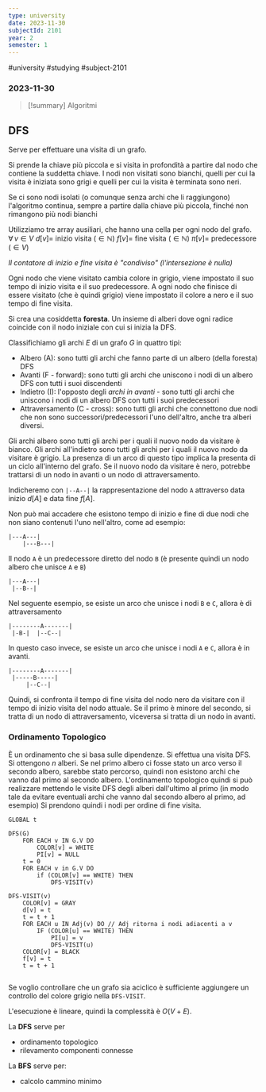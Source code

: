 ```yaml
---
type: university
date: 2023-11-30
subjectId: 2101
year: 2
semester: 1
---
```

#university #studying #subject-2101
### 2023-11-30
> [!summary] Algoritmi

## DFS
Serve per effettuare una visita di un grafo.

Si prende la chiave più piccola e si visita in profondità a partire dal nodo che contiene la suddetta chiave.
I nodi non visitati sono bianchi, quelli per cui la visita è iniziata sono grigi e quelli per cui la visita è terminata sono neri.

Se ci sono nodi isolati (o comunque senza archi che li raggiungono) l'algoritmo continua, sempre a partire dalla chiave più piccola, finché non rimangono più nodi bianchi

Utilizziamo tre array ausiliari, che hanno una cella per ogni nodo del grafo.
$\forall\, v \in V$
	$d[v]=$ inizio visita ($\in \mathbb{N}$)
	$f[v]=$ fine visita ($\in \mathbb{N}$)
	$\pi[v]=$ predecessore ($\in V$)

*Il contatore di inizio e fine visita è "condiviso" (l'intersezione è nulla)*

Ogni nodo che viene visitato cambia colore in grigio, viene impostato il suo tempo di inizio visita e il suo predecessore.
A ogni nodo che finisce di essere visitato (che è quindi grigio) viene impostato il colore a nero e il suo tempo di fine visita.

Si crea una cosiddetta **foresta**. Un insieme di alberi dove ogni radice coincide con il nodo iniziale con cui si inizia la DFS.

Classifichiamo gli archi $E$ di un grafo $G$ in quattro tipi:
- Albero (A): sono tutti gli archi che fanno parte di un albero (della foresta) DFS
- Avanti (F - forward): sono tutti gli archi che uniscono i nodi di un albero DFS con tutti i suoi discendenti
- Indietro (I): l'opposto degli *archi in avanti* - sono tutti gli archi che uniscono i nodi di un albero DFS con tutti i suoi predecessori
- Attraversamento (C - cross): sono tutti gli archi che connettono due nodi che non sono successori/predecessori l'uno dell'altro, anche tra alberi diversi.

Gli archi albero sono tutti gli archi per i quali il nuovo nodo da visitare è bianco.
Gli archi all'indietro sono tutti gli archi per i quali il nuovo nodo da visitare è grigio. La presenza di un arco di questo tipo implica la presenta di un ciclo all'interno del grafo.
Se il nuovo nodo da visitare è nero, potrebbe trattarsi di un nodo in avanti o un nodo di attraversamento.

Indicheremo con `|--A--|` la rappresentazione del nodo `A` attraverso data inizio $d[A]$ e data fine $f[A]$.

Non può mai accadere che esistono tempo di inizio e fine di due nodi che non siano contenuti l'uno nell'altro, come ad esempio:
```
|---A---|
	|---B---|
```

Il nodo `A` è un predecessore diretto del nodo `B` (è presente quindi un nodo albero che unisce `A` e `B`)
```
|---A---|
 |--B--|
```

Nel seguente esempio, se esiste un arco che unisce i nodi `B` e `C`, allora è di attraversamento
```
|--------A-------|
 |-B-|  |--C--|
```

In questo caso invece, se esiste un arco che unisce i nodi `A` e `C`, allora è in avanti.
```
|--------A-------|
 |-----B-----|
     |--C--|
```

Quindi, si confronta il tempo di fine visita del nodo nero da visitare con il tempo di inizio visita del nodo attuale. Se il primo è minore del secondo, si tratta di un nodo di attraversamento, viceversa si tratta di un nodo in avanti.
### Ordinamento Topologico
È un ordinamento che si basa sulle dipendenze.
Si effettua una visita DFS.
Si ottengono $n$ alberi.
Se nel primo albero ci fosse stato un arco verso il secondo albero, sarebbe stato percorso, quindi non esistono archi che vanno dal primo al secondo albero.
L'ordinamento topologico quindi si può realizzare mettendo le visite DFS degli alberi dall'ultimo al primo (in modo tale da evitare eventuali archi che vanno dal secondo albero al primo, ad esempio)
Si prendono quindi i nodi per ordine di fine visita.

```
GLOBAL t

DFS(G)
	FOR EACH v IN G.V DO
		COLOR[v] = WHITE
		PI[v] = NULL
	t = 0
	FOR EACH v in G.V DO
		if (COLOR[v] == WHITE) THEN
			DFS-VISIT(v) 

DFS-VISIT(v)
	COLOR[v] = GRAY
	d[v] = t
	t = t + 1
	FOR EACH u IN Adj(v) DO // Adj ritorna i nodi adiacenti a v
		IF (COLOR[u] == WHITE) THEN
			PI[u] = v
			DFS-VISIT(u)
	COLOR[v] = BLACK
	f[v] = t
	t = t + 1
	
```

Se voglio controllare che un grafo sia aciclico è sufficiente aggiungere un controllo del colore grigio nella `DFS-VISIT`.

L'esecuzione è lineare, quindi la complessità è $O(V+E)$.

La **DFS** serve per
- ordinamento topologico
- rilevamento componenti connesse

La **BFS** serve per:
- calcolo cammino minimo
